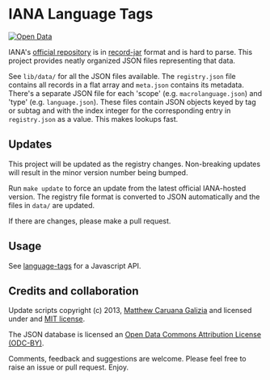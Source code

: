 # IANA Language Tags #

[![Open Data](http://assets.okfn.org/images/ok_buttons/od_80x15_blue.png)](http://opendefinition.org/)

IANA's [official repository](http://www.iana.org/assignments/language-subtag-registry/language-subtag-registry) is in [record-jar](http://www.inter-locale.com/ID/draft-phillips-record-jar-01.html) format and is hard to parse. This project provides neatly organized JSON files representing that data.

See `lib/data/` for all the JSON files available. The `registry.json` file contains all records in a flat array and `meta.json` contains its metadata. There's a separate JSON file for each 'scope' (e.g. `macrolanguage.json`) and 'type' (e.g. `language.json`). These files contain JSON objects keyed by tag or subtag and with the index integer for the corresponding entry in `registry.json` as a value. This makes lookups fast.

## Updates ##

This project will be updated as the registry changes. Non-breaking updates will result in the minor version number being bumped.

Run `make update` to force an update from the latest official IANA-hosted version. The registry file format is converted to JSON automatically and the files in `data/` are updated.

If there are changes, please make a pull request.

## Usage ##

See [language-tags](https://github.com/mattcg/language-tags) for a Javascript API.

## Credits and collaboration ##

Update scripts copyright (c) 2013, [Matthew Caruana Galizia](http://twitter.com/mcaruanagalizia) and licensed under and [MIT license](http://mattcg.mit-license.org/).

The JSON database is licensed an [Open Data Commons Attribution License (ODC-BY)](http://opendatacommons.org/licenses/by/1.0/).

Comments, feedback and suggestions are welcome. Please feel free to raise an issue or pull request. Enjoy.
